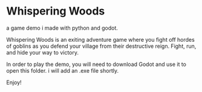 # Whispering Woods
a game demo i made with python and godot.

Whispering Woods is an exiting adventure game where you fight off hordes of goblins as you  defend your village from their destructive reign. Fight, run, and hide your way to victory.


In order to play the demo, you will need to download Godot and use it to open this folder.
i will add an .exe file shortly.



Enjoy!
